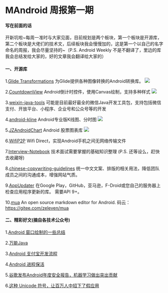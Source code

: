 # MAndroid 周报第一期

#### 写在前面的话
开新坑啦~每周一准时与大家见面，目前规划是两个板块，第一个板块是开源库，第二个板块是大佬们的技术文，后续板块我会慢慢加的，这是第一个以自己的名字命名的周报，我会尽量坚持的~（P.S. Android Weekly 不是不翻译了，里边的库我会总结发给大家的，好的文章我会翻译给大家的）
#### 一、开源库

1.[Glide Transformations](https://github.com/wasabeef/glide-transformations)
为Glide提供各种图像转换的Android转换库。
![](http://mdeandroid.oss-cn-beijing.aliyuncs.com/article/2018Library3/glide.gif)

2.[CountdownView](https://github.com/iwgang/CountdownView)
Android倒计时控件，使用Canvas绘制，支持多种样式
![](http://mdeandroid.oss-cn-beijing.aliyuncs.com/article/2018Library3/countdownview.png)

3.[weixin-java-tools](https://github.com/Wechat-Group/weixin-java-tools)
可能是目前最好最全的微信Java开发工具包，支持包括微信支付、开放平台、小程序、企业号和公众号等的开发

4.[android-kline](https://github.com/VinsonGuo/android-kline)
Android专业版K线图、分时图
![](http://mdeandroid.oss-cn-beijing.aliyuncs.com/article/2018Library3/kchart.gif)

5.[JZAndroidChart](https://github.com/donglua/JZAndroidChart)
Android 股票图表库
![](http://mdeandroid.oss-cn-beijing.aliyuncs.com/article/2018Library3/jzandroidchart.gif)

6.[WifiP2P](https://github.com/leavesC/WifiP2P)
Wifi Direct，实现Android手机之间无网络传输文件

7.[Interview-Notebook](https://github.com/CyC2018/Interview-Notebook)
技术面试需要掌握的基础知识整理
(P.S. 还等设么，赶快去收藏呀)

8.[chinese-copywriting-guidelines](https://github.com/mzlogin/chinese-copywriting-guidelines)
统一中文文案、排版的相关用法，降低团队成员之间的沟通成本，增强网站气质。

9.[AppUpdater](https://github.com/javiersantos/AppUpdater)
在Google Play，GitHub，亚马逊，F-Droid或您自己的服务器上检查应用程序更新的库。 需要API 9+。

10.[mua](https://github.com/zeleven/mua)
An open source markdown editor for Android. 
码云： https://gitee.com/zeleven/mua

#### 二、精彩好文(摘自各技术公众号)

1.[Android 窗口绘制的一些总结](http://mp.weixin.qq.com/s/CGJ37CefUZs65JlEKFwTsg)

2.[万能Java](http://mp.weixin.qq.com/s/7XUtu9ezCexXSZ3Iyy44XA)

3.[Android 支付宝开发流程](http://mp.weixin.qq.com/s/V_bt-TWTyWAFoYyI0FSQhQ)

4.[Android 进程保活](http://mp.weixin.qq.com/s/6w0tMtDA9kPwo0E9xq_BsA)

5.[谷歌发布Android年度安全报告，机器学习做出突出贡献](http://mp.weixin.qq.com/s/WXTsGuKQneRK6Y_cYoOPEQ)

6.[这种 Unicode 符号，让百万人中招下了假应用](http://mp.weixin.qq.com/s/5JjhGwSUkP4XMTBFg942pA)

